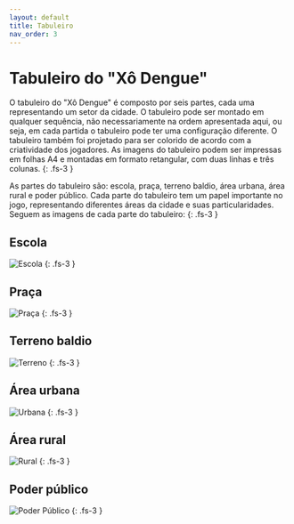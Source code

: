 ```yaml
---
layout: default
title: Tabuleiro
nav_order: 3
---
```


# Tabuleiro do "Xô Dengue"

O tabuleiro do "Xô Dengue" é composto por seis partes, cada uma representando um
setor da cidade. O tabuleiro pode ser montado em qualquer sequência, não
necessariamente na ordem apresentada aqui, ou seja, em cada partida o tabuleiro
pode ter uma configuração diferente. O tabuleiro também foi projetado para ser
colorido de acordo com a criatividade dos jogadores. As imagens do tabuleiro
podem ser impressas em folhas A4 e montadas em formato retangular, com duas
linhas e três colunas.
{: .fs-3 }

As partes do tabuleiro são: escola, praça, terreno baldio, área urbana, área
rural e poder público. Cada parte do tabuleiro tem um papel importante no jogo,
representando diferentes áreas da cidade e suas particularidades. Seguem as
imagens de cada parte do tabuleiro:
{: .fs-3 }

## Escola

![Escola](/imgs/escola.png)
{: .fs-3 }

## Praça

![Praça](/imgs/praca.png)
{: .fs-3 }

## Terreno baldio

![Terreno](/imgs/terreno.png)
{: .fs-3 }

## Área urbana

![Urbana](/imgs/urbana.png)
{: .fs-3 }

## Área rural

![Rural](/imgs/rural.png)
{: .fs-3 }

## Poder público

![Poder Público](/imgs/publico.png)
{: .fs-3 }